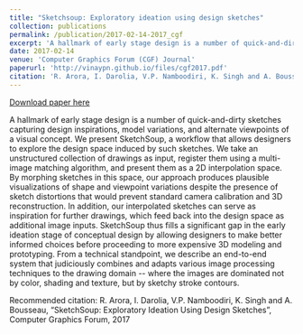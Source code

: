 ```yaml
---
title: "Sketchsoup: Exploratory ideation using design sketches"
collection: publications
permalink: /publication/2017-02-14-2017_cgf
excerpt: 'A hallmark of early stage design is a number of quick-and-dirty sketches capturing design inspirations, model variations, and alternate viewpoints of a visual concept. We present SketchSoup, a workflow that allows designers to explore the design space induced by such sketches. We take an unstructured collection of drawings as input, register them using a multi-image matching algorithm, and present them as a 2D interpolation space. By morphing sketches in this space, our approach produces plausible visualizations of shape and viewpoint variations despite the presence of sketch distortions that would prevent standard camera calibration and 3D reconstruction. In addition, our interpolated sketches can serve as inspiration for further drawings, which feed back into the design space as additional image inputs. SketchSoup thus fills a significant gap in the early ideation stage of conceptual design by allowing designers to make better informed choices before proceeding to more expensive 3D modeling and prototyping. From a technical standpoint, we describe an end-to-end system that judiciously combines and adapts various image processing techniques to the drawing domain -- where the images are dominated not by color, shading and texture, but by sketchy stroke contours. '
date: 2017-02-14
venue: 'Computer Graphics Forum (CGF) Journal'
paperurl: 'http://vinaypn.github.io/files/cgf2017.pdf'
citation: 'R. Arora, I. Darolia, V.P. Namboodiri, K. Singh and A. Bousseau, “SketchSoup: Exploratory Ideation Using Design Sketches”, Computer Graphics Forum, 2017'
---
```


<a href='http://vinaypn.github.io/files/cgf2017.pdf'>Download paper here</a>

A hallmark of early stage design is a number of quick-and-dirty sketches capturing design inspirations, model variations, and alternate viewpoints of a visual concept. We present SketchSoup, a workflow that allows designers to explore the design space induced by such sketches. We take an unstructured collection of drawings as input, register them using a multi-image matching algorithm, and present them as a 2D interpolation space. By morphing sketches in this space, our approach produces plausible visualizations of shape and viewpoint variations despite the presence of sketch distortions that would prevent standard camera calibration and 3D reconstruction. In addition, our interpolated sketches can serve as inspiration for further drawings, which feed back into the design space as additional image inputs. SketchSoup thus fills a significant gap in the early ideation stage of conceptual design by allowing designers to make better informed choices before proceeding to more expensive 3D modeling and prototyping. From a technical standpoint, we describe an end-to-end system that judiciously combines and adapts various image processing techniques to the drawing domain -- where the images are dominated not by color, shading and texture, but by sketchy stroke contours. 

Recommended citation: R. Arora, I. Darolia, V.P. Namboodiri, K. Singh and A. Bousseau, “SketchSoup: Exploratory Ideation Using Design Sketches”, Computer Graphics Forum, 2017